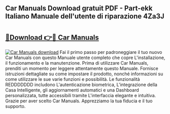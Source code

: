 ## Car Manuals Download gratuit PDF - Part-ekk Italiano Manuale dell'utente di riparazione 4Za3J

# <h2><a href="http://dfglf7n.blite.top/?on=Car+Manuals">🔗Download 👉🔴 Car Manuals</a></h2>

[![Car Manuals download](https://i.imgur.com/lujVjoI.png)](http://dfglf7n.blite.top/?on=Car+Manuals)
Fai il primo passo per padroneggiare il tuo nuovo Car Manuals con questo Manuale utente completo che copre L'installazione, il funzionamento e la manutenzione. Prima di utilizzare Car Manuals, prenditi un momento per leggere attentamente questo Manuale. Fornisce istruzioni dettagliate su come impostare il prodotto, nonché informazioni su come utilizzare le sue varie funzioni e possibilità. Le funzionalità REDDDDDDD includono L'autenticazione biometrica, L'integrazione della Casa Intelligente, gli aggiornamenti automatici e una Dashboard personalizzata, tutte accessibili tramite L'interfaccia elegante e intuitiva. Grazie per aver scelto Car Manuals. Apprezziamo la tua fiducia e il tuo supporto.
